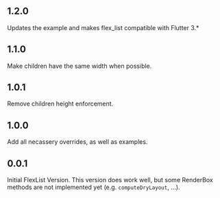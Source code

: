 ## 1.2.0

Updates the example and makes flex_list compatible with Flutter 3.*

## 1.1.0

Make children have the same width when possible.

## 1.0.1

Remove children height enforcement.

## 1.0.0

Add all necassery overrides, as well as examples.

## 0.0.1

Initial FlexList Version. This version does work well, but some RenderBox methods are not
implemented yet (e.g. `computeDryLayout`, ...).
